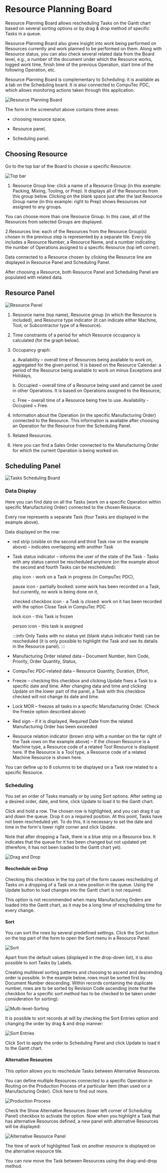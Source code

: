 # Resource Planning Board

Resource Planning Board allows rescheduling Tasks on the Gantt chart based on several sorting options or by drag & drop method of specific Tasks in a queue.

Resource Planning Board also gives insight into work being performed on Resources currently and work planned to be performed on them. Along with Resource status, you can also check several related data from the Board level, e.g., a number of the document under which the Resource works, logged work time, finish time of the previous Operation, start time of the following Operation, etc.

Resource Planning Board is complementary to Scheduling: it is available as a tab on the Scheduling board. It is also connected to CompuTec PDC, which allows monitoring actions taken through this application.

![Resource Planning Board](./media/resource-planning-board.webp)

The form in the screenshot above contains three areas:

- choosing resource space,

- Resource panel,

- Scheduling panel.

## Choosing Resource

Go to the top bar of the Board to choose a specific Resource:

![Top bar](./media/top-bar.webp)

1. Resource Group line: click a name of a Resource Group (in this example: Packing, Mixing, Tooling, or Prep). It displays all of the Resources from this group below. Clicking on the blank space just after the last Resource Group name (in this example: right to Prep) shows Resources not assigned to any groups.

You can choose more than one Resource Group. In this case, all of the Resources from selected Groups are displayed.

2.Resources line: each of the Resources from the Resource Group(s) chosen in the previous step is represented by a separate tile. Every tile includes a Resource Number, a Resource Name, and a number indicating the number of Operations assigned to a specific Resource (top left corner).

Data connected to a Resource chosen by clicking the Resource line are displayed in Resource Panel and Scheduling Panel.

After choosing a Resource, both Resource Panel and Scheduling Panel are populated with related data.

## Resource Panel

![Resource Panel](./media/resource-panel.webp)

1. Resource name (top name), Resource group (in which the Resource is included), and Resource type indicator (it can indicate either Machine, Tool, or Subcontractor type of a Resource).
2. Time constraints of a period for which Resource occupancy is calculated (for the graph below).
3. Occupancy graph:

   a. Availability – overall time of Resources being available to work on, aggregated for the given period. It is based on the Resource Calendar: a period of the Resource being available to work on minus Exceptions and Holidays,

   b. Occupied – overall time of a Resource being used and cannot be used in other Operations. It is based on Operations assigned to the Resource,

   c. Free – overall time of a Resource being free to use. Availability - Occupied = Free.

4. Information about the Operation (in the specific Manufacturing Order) connected to the Resource. This information is available after choosing an Operation for the Resource from the Scheduling Panel.
5. Related Resources.

6. Here you can find a Sales Order connected to the Manufacturing Order for which the current Operation is being worked on.

## Scheduling Panel

![Tasks Scheduling Board](./media/tasks-scheduling-board.webp)

### Data Display

Here you can find data on all the Tasks (work on a specific Operation within specific Manufacturing Order) connected to the chosen Resource.

Every row represents a separate Task (four Tasks are displayed in the example above).

Data displayed on the row:

- red strip (visible on the second and third Task row on the example above) – indicates overlapping with another Task

- Task status indicator – informs the user of the state of the Task - Tasks with any status cannot be rescheduled anymore (on the example about the second and fourth Tasks can be rescheduled):

  play icon - work on a Task in progress (in CompuTec PDC),

  pause icon - partially booked: some work has been recorded on a Task, but currently, no work is being done on it,

  checked checkbox icon - a Task is closed: work on it has been recorded with the option Close Task in CompuTec PDC

  lock icon - this Task is frozen

  person icon - this task is assigned

  :::info
  Only Tasks with no status yet (blank status indicator field) can be rescheduled (it is only possible to highlight the Task and see its details in the Resource panel).
  :::

- Manufacturing Order related data – Document Number, Item Code, Priority, Order Quantity, Status,

- CompuTec PDC-related data – Resource Quantity, Duration, Effort,

- Freeze – checking this checkbox and clicking Update fixes a Task to a specific date and time. After changing data and time and clicking Update on the lower part of the panel, a Task with this checkbox checked will not change its date and time.

- Lock MOR – freezes all tasks in a specific Manufacturing Order. (Check the Freeze option described above)

- Red sign – if it is displayed, Required Date from the related Manufacturing Order has been exceeded

- Resource relation indicator (brown strip with a number on the far right of the Task rows on the example above) – if the chosen Resource is a Machine type, a Resource code of a related Tool Resource is displayed here. If the Resource is a Tool type, a Resource code of a related Machine Resource is shown here.

You can define up to 8 columns to be displayed on a Task row related to a specific Resource.

### Scheduling

You set an order of Tasks manually or by using Sort options. After setting up a desired order, date, and time, click Update to load it to the Gantt chart.

Click and hold a row. The chosen row is highlighted, and you can drag it up and down the queue. Drop it on a required position. At this point, Tasks have not been rescheduled yet. To do this, it is necessary to set the date and time in the form's lower right corner and click Update.

Note that after dropping a Task, there is a blue strip on a Resource box. It indicates that the queue for it has been changed but not updated yet (therefore, it has not been loaded to the Gantt chart yet).

![Drag and Drop](./media/drag-and-drop.webp)

#### Reschedule on Drop

Checking this checkbox in the top part of the form causes rescheduling of Tasks on a dropping of a Task on a new position in the queue. Using the Update button to load changes into the Gantt chart is not required.

This option is not recommended when many Manufacturing Orders are loaded into the Gantt chart, as it may be a long time of rescheduling time for every change.

#### Sort

You can sort the rows by several predefined settings. Click the Sort button on the top part of the form to open the Sort menu in a Resource Panel:

![Sort](./media/sort.webp)

Apart from the default values (displayed in the drop-down list), it is also possible to sort Tasks by Labels.

Creating multilevel sorting patterns and choosing to ascend and descending order is possible. In the example below, rows must be sorted first by Document Number descending. Within records containing the duplicate number, rows are to be sorted by Revision Code ascending (note that the checkbox for a specific sort method has to be checked to be taken under consideration for sorting):

![Multi-level-Sorting](./media/multi-level-sort.webp)

It is possible to sort records at will by checking the Sort Entries option and changing the order by drag & and drop manner:

![Sort Entries](./media/sort-entires.webp)

Click Sort to apply the order to Scheduling Panel and click Update to load it to the Gantt chart.

#### Alternative Resources

This option allows you to reschedule Tasks between Alternative Resources.

You can define multiple Resources connected to a specific Operation in Routing on the Production Process of a particular Item (than used on a Manufacturing Order). Click here to find out more.

![Production Process](./media/production-process.webp)

Check the Show Alternative Resources (lower left corner of Scheduling Panel) checkbox to activate the option. Now when you highlight a Task that has alternative Resources defined, a new panel with alternative Resources will be displayed:

![Alternative Resource Panel](./media/alternative-resource-panel.webp)

The time of work of highlighted Task on another resource is displayed on the alternative resource tile.

You can now move the Task between Resources using the drag-and-drop method.
